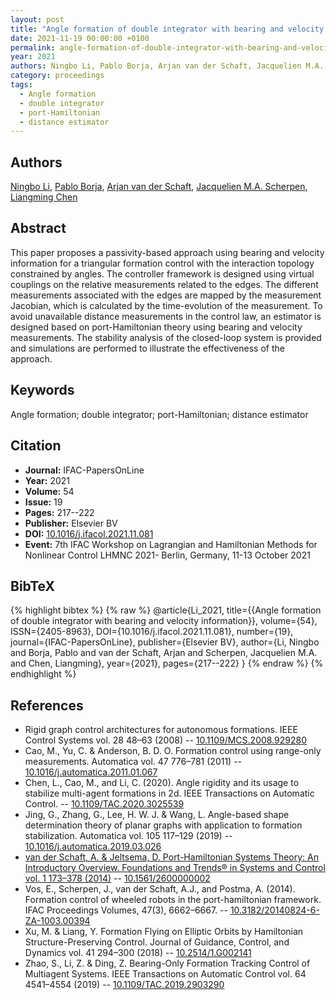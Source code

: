 ```yaml
---
layout: post
title: "Angle formation of double integrator with bearing and velocity information"
date: 2021-11-19 00:00:00 +0100
permalink: angle-formation-of-double-integrator-with-bearing-and-velocity-information
year: 2021
authors: Ningbo Li, Pablo Borja, Arjan van der Schaft, Jacquelien M.A. Scherpen, Liangming Chen
category: proceedings
tags:
  - Angle formation
  - double integrator
  - port-Hamiltonian
  - distance estimator
---
```

 
## Authors
[Ningbo Li](authors/ningbo-li), [Pablo Borja](authors/luis-pablo-borja), [Arjan van der Schaft](authors/arjan-van-der-schaft), [Jacquelien M.A. Scherpen](authors/jacquelien-m-a-scherpen), [Liangming Chen](authors/liangming-chen)
 
## Abstract
This paper proposes a passivity-based approach using bearing and velocity information for a triangular formation control with the interaction topology constrained by angles. The controller framework is designed using virtual couplings on the relative measurements related to the edges. The different measurements associated with the edges are mapped by the measurement Jacobian, which is calculated by the time-evolution of the measurement. To avoid unavailable distance measurements in the control law, an estimator is designed based on port-Hamiltonian theory using bearing and velocity measurements. The stability analysis of the closed-loop system is provided and simulations are performed to illustrate the effectiveness of the approach.
 
## Keywords
Angle formation; double integrator; port-Hamiltonian; distance estimator
 
## Citation
- **Journal:** IFAC-PapersOnLine
- **Year:** 2021
- **Volume:** 54
- **Issue:** 19
- **Pages:** 217--222
- **Publisher:** Elsevier BV
- **DOI:** [10.1016/j.ifacol.2021.11.081](https://doi.org/10.1016/j.ifacol.2021.11.081)
- **Event:** 7th IFAC Workshop on Lagrangian and Hamiltonian Methods for Nonlinear Control LHMNC 2021- Berlin, Germany, 11-13 October 2021
 
## BibTeX
{% highlight bibtex %}
{% raw %}
@article{Li_2021,
  title={{Angle formation of double integrator with bearing and velocity information}},
  volume={54},
  ISSN={2405-8963},
  DOI={10.1016/j.ifacol.2021.11.081},
  number={19},
  journal={IFAC-PapersOnLine},
  publisher={Elsevier BV},
  author={Li, Ningbo and Borja, Pablo and van der Schaft, Arjan and Scherpen, Jacquelien M.A. and Chen, Liangming},
  year={2021},
  pages={217--222}
}
{% endraw %}
{% endhighlight %}
 
## References
- Rigid graph control architectures for autonomous formations. IEEE Control Systems vol. 28 48–63 (2008) -- [10.1109/MCS.2008.929280](https://doi.org/10.1109/MCS.2008.929280)
- Cao, M., Yu, C. & Anderson, B. D. O. Formation control using range-only measurements. Automatica vol. 47 776–781 (2011) -- [10.1016/j.automatica.2011.01.067](https://doi.org/10.1016/j.automatica.2011.01.067)
- Chen, L., Cao, M., and Li, C. (2020). Angle rigidity and its usage to stabilize multi-agent formations in 2d. IEEE Transactions on Automatic Control. -- [10.1109/TAC.2020.3025539](https://doi.org/10.1109/TAC.2020.3025539)
- Jing, G., Zhang, G., Lee, H. W. J. & Wang, L. Angle-based shape determination theory of planar graphs with application to formation stabilization. Automatica vol. 105 117–129 (2019) -- [10.1016/j.automatica.2019.03.026](https://doi.org/10.1016/j.automatica.2019.03.026)
- [van der Schaft, A. & Jeltsema, D. Port-Hamiltonian Systems Theory: An Introductory Overview. Foundations and Trends® in Systems and Control vol. 1 173–378 (2014)](port-hamiltonian-systems-theory-an-introductory-overview-journal) -- [10.1561/2600000002](https://doi.org/10.1561/2600000002)
- Vos, E., Scherpen, J., van der Schaft, A.J., and Postma, A. (2014). Formation control of wheeled robots in the port-hamiltonian framework. IFAC Proceedings Volumes, 47(3), 6662–6667. -- [10.3182/20140824-6-ZA-1003.00394](https://doi.org/10.3182/20140824-6-ZA-1003.00394)
- Xu, M. & Liang, Y. Formation Flying on Elliptic Orbits by Hamiltonian Structure-Preserving Control. Journal of Guidance, Control, and Dynamics vol. 41 294–300 (2018) -- [10.2514/1.G002141](https://doi.org/10.2514/1.G002141)
- Zhao, S., Li, Z. & Ding, Z. Bearing-Only Formation Tracking Control of Multiagent Systems. IEEE Transactions on Automatic Control vol. 64 4541–4554 (2019) -- [10.1109/TAC.2019.2903290](https://doi.org/10.1109/TAC.2019.2903290)

